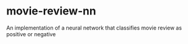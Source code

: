 # movie-review-nn

An implementation of a neural network that classifies movie review as positive or negative 